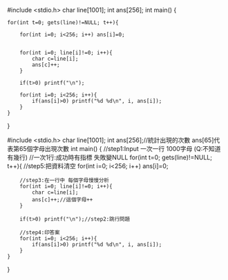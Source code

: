 #include <stdio.h>
char line[1001];
int ans[256];
int main()
{
	
	for(int t=0; gets(line)!=NULL; t++){
		
		for(int i=0; i<256; i++) ans[i]=0;

		
		for(int i=0; line[i]!=0; i++){
			char c=line[i];
			ans[c]++;
		}

		if(t>0) printf("\n");
		
		for(int i=0; i<256; i++){
			if(ans[i]>0) printf("%d %d\n", i, ans[i]);
		}
	}

}


#include <stdio.h>
char line[1001];
int ans[256];//統計出現的次數 ans[65]代表第65個字母出現次數
int main()
{
	//step1:Input 一次一行 1000字母 (Q:不知道有幾行)
	//一次1行:成功時有指標 失敗變NULL
	for(int t=0; gets(line)!=NULL; t++){
		//step5:把資料清空
		for(int i=0; i<256; i++) ans[i]=0;

		//step3:在一行中 每個字母慢慢分析
		for(int i=0; line[i]!=0; i++){
			char c=line[i];
			ans[c]++;//這個字母++
		}

		if(t>0) printf("\n");//step2:跳行問題

		//step4:印答案
		for(int i=0; i<256; i++){
			if(ans[i]>0) printf("%d %d\n", i, ans[i]);
		}
	}

}
